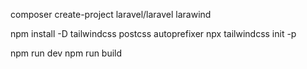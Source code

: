 composer create-project laravel/laravel larawind

npm install -D tailwindcss postcss autoprefixer
npx tailwindcss init -p

npm run dev
npm run build

